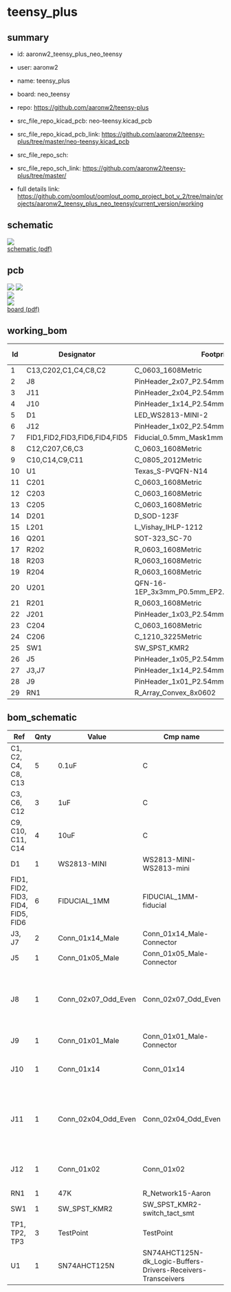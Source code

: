 # teensy_plus
 
## summary 
* id: aaronw2_teensy_plus_neo_teensy
* user: aaronw2
* name: teensy_plus
* board: neo_teensy
* repo: https://github.com/aaronw2/teensy-plus
* src_file_repo_kicad_pcb: neo-teensy.kicad_pcb
* src_file_repo_kicad_pcb_link: https://github.com/aaronw2/teensy-plus/tree/master/neo-teensy.kicad_pcb


* src_file_repo_sch: 
* src_file_repo_sch_link: https://github.com/aaronw2/teensy-plus/tree/master/
* full details link: https://github.com/oomlout/oomlout_oomp_project_bot_v_2/tree/main/projects/aaronw2_teensy_plus_neo_teensy/current_version/working  

## schematic  
![](working_schematic_600.png)  
[schematic (pdf)](working_schematic.pdf) 






















## pcb  
![](working_3d_600.png) 
![](working_3d_front_600.png)  
![](working_3d_back_600.png)  
![](working_600.png)  
[board (pdf)](working.pdf)  

## working_bom
| Id | Designator | Footprint | Quantity | Designation | Supplier and ref |  | None | 
| --- | --- | --- | --- | --- | --- | --- | --- | 
| 1 | C13,C202,C1,C4,C8,C2 | C_0603_1608Metric | 6 | 0.1uF |  |  | [''] | 
| 2 | J8 | PinHeader_2x07_P2.54mm_Vertical | 1 | Conn_02x07_Odd_Even |  |  | [''] | 
| 3 | J11 | PinHeader_2x04_P2.54mm_Vertical | 1 | Conn_02x04_Odd_Even |  |  | [''] | 
| 4 | J10 | PinHeader_1x14_P2.54mm_Vertical | 1 | Conn_01x14 |  |  | [''] | 
| 5 | D1 | LED_WS2813-MINI-2 | 1 | WS2813-MINI |  |  | [''] | 
| 6 | J12 | PinHeader_1x02_P2.54mm_Vertical | 1 | Conn_01x02 |  |  | [''] | 
| 7 | FID1,FID2,FID3,FID6,FID4,FID5 | Fiducial_0.5mm_Mask1mm | 6 | FIDUCIAL_1MM |  |  | [''] | 
| 8 | C12,C207,C6,C3 | C_0603_1608Metric | 4 | 1uF |  |  | [''] | 
| 9 | C10,C14,C9,C11 | C_0805_2012Metric | 4 | 10uF |  |  | [''] | 
| 10 | U1 | Texas_S-PVQFN-N14 | 1 | SN74AHCT125N |  |  | [''] | 
| 11 | C201 | C_0603_1608Metric | 1 | 22uF |  |  | [''] | 
| 12 | C203 | C_0603_1608Metric | 1 | 22nF |  |  | [''] | 
| 13 | C205 | C_0603_1608Metric | 1 | 47nF |  |  | [''] | 
| 14 | D201 | D_SOD-123F | 1 | SS24FL |  |  | [''] | 
| 15 | L201 | L_Vishay_IHLP-1212 | 1 | 3.3uH |  |  | [''] | 
| 16 | Q201 | SOT-323_SC-70 | 1 | BSS214NW |  |  | [''] | 
| 17 | R202 | R_0603_1608Metric | 1 | 1.62k |  |  | [''] | 
| 18 | R203 | R_0603_1608Metric | 1 | 86.6k |  |  | [''] | 
| 19 | R204 | R_0603_1608Metric | 1 | 10k |  |  | [''] | 
| 20 | U201 | QFN-16-1EP_3x3mm_P0.5mm_EP2.7x2.7mm_ThermalVias | 1 | TPS55340-Q1 |  |  | [''] | 
| 21 | R201 | R_0603_1608Metric | 1 | 18.7K |  |  | [''] | 
| 22 | J201 | PinHeader_1x03_P2.54mm_Vertical | 1 | Conn_01x03 |  |  | [''] | 
| 23 | C204 | C_0603_1608Metric | 1 | 820pF |  |  | [''] | 
| 24 | C206 | C_1210_3225Metric | 1 | 47uF |  |  | [''] | 
| 25 | SW1 | SW_SPST_KMR2 | 1 | SW_SPST_KMR2 |  |  | [''] | 
| 26 | J5 | PinHeader_1x05_P2.54mm_Vertical | 1 | Conn_01x05_Male |  |  | [''] | 
| 27 | J3,J7 | PinHeader_1x14_P2.54mm_Vertical | 2 | Conn_01x14_Male |  |  | [''] | 
| 28 | J9 | PinHeader_1x01_P2.54mm_Vertical | 1 | Conn_01x01_Male |  |  | [''] | 
| 29 | RN1 | R_Array_Convex_8x0602 | 1 | 100K |  |  | [''] | 


## bom_schematic
| Ref | Qnty | Value | Cmp name | Footprint | Description | Vendor | DNP | 
| --- | --- | --- | --- | --- | --- | --- | --- | 
| C1, C2, C4, C8, C13 | 5 | 0.1uF | C | Capacitor_SMD:C_0603_1608Metric | Unpolarized capacitor |  |  | 
| C3, C6, C12 | 3 | 1uF | C | Capacitor_SMD:C_0603_1608Metric | Unpolarized capacitor |  |  | 
| C9, C10, C11, C14 | 4 | 10uF | C | Capacitor_SMD:C_0805_2012Metric | Unpolarized capacitor |  |  | 
| D1 | 1 | WS2813-MINI | WS2813-MINI-WS2813-mini | LED_WS2813-mini:LED_WS2813-MINI-2 |  |  |  | 
| FID1, FID2, FID3, FID4, FID5, FID6 | 6 | FIDUCIAL_1MM | FIDUCIAL_1MM-fiducial | Fiducial:Fiducial_0.5mm_Mask1mm |  |  |  | 
| J3, J7 | 2 | Conn_01x14_Male | Conn_01x14_Male-Connector | Connector_PinHeader_2.54mm:PinHeader_1x14_P2.54mm_Vertical |  |  |  | 
| J5 | 1 | Conn_01x05_Male | Conn_01x05_Male-Connector | Connector_PinHeader_2.54mm:PinHeader_1x05_P2.54mm_Vertical |  |  |  | 
| J8 | 1 | Conn_02x07_Odd_Even | Conn_02x07_Odd_Even | Connector_PinHeader_2.54mm:PinHeader_2x07_P2.54mm_Vertical | Generic connector, double row, 02x07, odd/even pin numbering scheme (row 1 odd numbers, row 2 even numbers), script generated (kicad-library-utils/schlib/autogen/connector/) |  |  | 
| J9 | 1 | Conn_01x01_Male | Conn_01x01_Male-Connector | Connector_PinHeader_2.54mm:PinHeader_1x01_P2.54mm_Vertical |  |  |  | 
| J10 | 1 | Conn_01x14 | Conn_01x14 | Connector_PinHeader_2.54mm:PinHeader_1x14_P2.54mm_Vertical | Generic connector, single row, 01x14, script generated (kicad-library-utils/schlib/autogen/connector/) |  |  | 
| J11 | 1 | Conn_02x04_Odd_Even | Conn_02x04_Odd_Even | Connector_PinHeader_2.54mm:PinHeader_2x04_P2.54mm_Vertical | Generic connector, double row, 02x04, odd/even pin numbering scheme (row 1 odd numbers, row 2 even numbers), script generated (kicad-library-utils/schlib/autogen/connector/) |  |  | 
| J12 | 1 | Conn_01x02 | Conn_01x02 | Connector_PinHeader_2.54mm:PinHeader_1x02_P2.54mm_Vertical | Generic connector, single row, 01x02, script generated (kicad-library-utils/schlib/autogen/connector/) |  |  | 
| RN1 | 1 | 47K | R_Network15-Aaron | Resistor_SMD:R_Array_Convex_8x0602 |  |  |  | 
| SW1 | 1 | SW_SPST_KMR2 | SW_SPST_KMR2-switch_tact_smt | Aaron:SW_SPST_KMR2 |  |  |  | 
| TP1, TP2, TP3 | 3 | TestPoint | TestPoint | TestPoint:TestPoint_Pad_D1.0mm | test point |  |  | 
| U1 | 1 | SN74AHCT125N | SN74AHCT125N-dk_Logic-Buffers-Drivers-Receivers-Transceivers | Package_DFN_QFN:Texas_S-PVQFN-N14 |  |  |  | 




